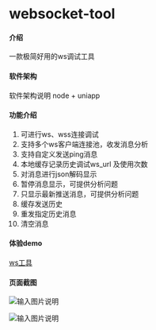 # websocket-tool

#### 介绍
一款极简好用的ws调试工具

#### 软件架构
软件架构说明
node  + uniapp

#### 功能介绍

1.  可进行ws、wss连接调试 
2.  支持多个ws客户端连接池，收发消息分析
3.  支持自定义发送ping消息
4.  本地缓存记录历史调试ws_url 及使用次数
5.  对消息进行json解码显示
6.  暂停消息显示，可提供分析问题
7.  只显示最新推送消息，可提供分析问题
8.  缓存发送历史
9.  重发指定历史消息
10.  清空消息
#### 体验demo
[ws工具](http://www.ywq2d.com:8089/#/)


#### 页面截图

![输入图片说明](https://images.gitee.com/uploads/images/2021/0813/164419_5df07eff_5287518.png "屏幕截图.png")

![输入图片说明](https://images.gitee.com/uploads/images/2021/0816/113914_e4637d7b_5287518.png "屏幕截图.png")

